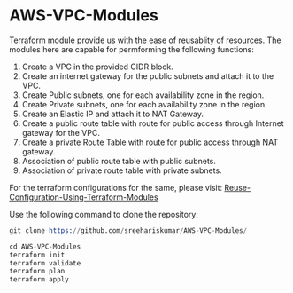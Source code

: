 # AWS-VPC-Modules

Terraform module provide us with the ease of reusablity of resources.
The modules here are capable for permforming the following functions:

1. Create a VPC in the provided CIDR block.
2. Create an internet gateway for the public subnets and attach it to the VPC.
3. Create Public subnets, one for each availability zone in the region.
4. Create Private subnets, one for each availability zone in the region.
5. Create an Elastic IP and attach it to NAT Gateway.
6. Create a public route table with route for public access through Internet gateway for the VPC.
7. Create a private Route Table with route for public access through NAT gateway.
8. Association of public route table with public subnets.
9. Association of private route table with private subnets.


For the terraform configurations for the same, please visit:
[Reuse-Configuration-Using-Terraform-Modules](https://github.com/sreehariskumar/Reuse-Configuration-Using-Terraform-Modules)


Use the following command to clone the repository:
```s
git clone https://github.com/sreehariskumar/AWS-VPC-Modules/
```
```s
cd AWS-VPC-Modules
terraform init
terraform validate
terraform plan
terraform apply
```
